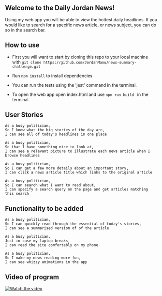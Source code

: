 ## Welcome to the Daily Jordan News!

Using my web app you will be able to view the hottest daily headlines. If you would like to search for a specific news article, or news subject, you can do so in the search bar.

## How to use

- First you will want to start by cloning this repo to your local machine with `git clone https://github.com/JordanManu/news-summary-challenge.git`

- Run `npm install` to install dependencies
- You can run the tests using the 'jest' command in the terminal.
- To open the web app open index.html and use `npm run build ` in the terminal.

## User Stories

```
As a busy politician,
So I know what the big stories of the day are,
I can see all of today's headlines in one place

As a busy politician,
So that I have something nice to look at,
I can see a relevant picture to illustrate each news article when I browse headlines

As a busy politician,
So I can get a few more details about an important story,
I can click a news article title which links to the original article

As a busy politician,
So I can search what I want to read about,
I can specify a search query on the page and get articles matching this search
```

## Functionality to be added

```
As a busy politician,
So I can quickly read through the essential of today's stories,
I can see a summarised version of of the article

As a busy politician,
Just in case my laptop breaks,
I can read the site comfortably on my phone

As a busy politician,
So I make my news reading more fun,
I can see whizzy animations in the app
```

## Video of program

[![Watch the video](https://imgur.com/9C1ms3e.png)](https://youtu.be/gWrGMKS5crk)
